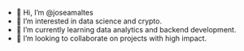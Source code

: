- 👋 Hi, I’m @joseamaltes
- 👀 I’m interested in data science and crypto. 
- 🌱 I’m currently learning data analytics and backend development. 
- 💞️ I’m looking to collaborate on projects with high impact. 

